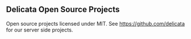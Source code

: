 ## Delicata Open Source Projects

Open source projects licensed under MIT. See https://github.com/delicata for our server side projects.
